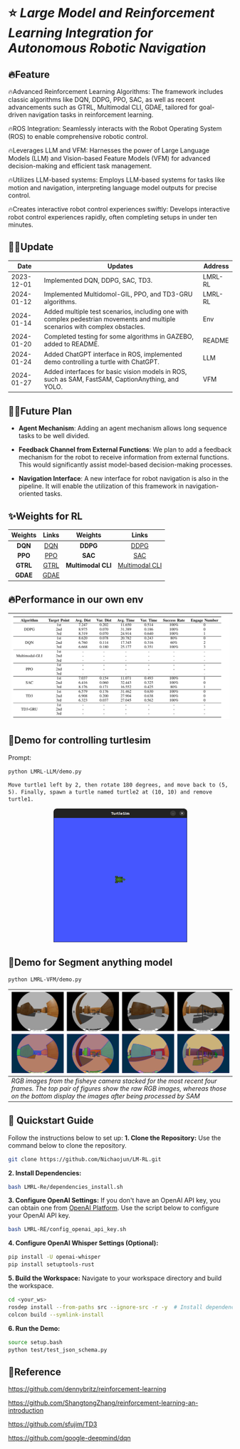 # ⭐ *Large Model and Reinforcement Learning Integration for Autonomous Robotic Navigation*

## 🔥Feature
🔥Advanced Reinforcement Learning Algorithms: The framework includes classic algorithms like DQN, DDPG, PPO, SAC, as well as recent advancements such as GTRL, Multimodal CLI, GDAE, tailored for goal-driven navigation tasks in reinforcement learning.

🔥ROS Integration: Seamlessly interacts with the Robot Operating System (ROS) to enable comprehensive robotic control.

🔥Leverages LLM and VFM: Harnesses the power of Large Language Models (LLM) and Vision-based Feature Models (VFM) for advanced decision-making and efficient task management.

🔥Utilizes LLM-based systems: Employs LLM-based systems for tasks like motion and navigation, interpreting language model outputs for precise control.

🔥Creates interactive robot control experiences swiftly: Develops interactive robot control experiences rapidly, often completing setups in under ten minutes.

## 📆✅Update
| Date       | Updates                                                                                                                         | Address |
|------------|---------------------------------------------------------------------------------------------------------------------------------|---------|
| 2023-12-01 | Implemented DQN, DDPG, SAC, TD3.                                                                                                | LMRL-RL |
| 2024-01-12 | Implemented Multidomol-GIL, PPO, and TD3-GRU algorithms.                                                                        | LMRL-RL |
| 2024-01-14 | Added multiple test scenarios, including one with complex pedestrian movements and multiple scenarios with complex obstacles.   | Env     |
| 2024-01-20 | Completed testing for some algorithms in GAZEBO, added to README.                                                               | README  |
| 2024-01-24 | Added ChatGPT interface in ROS, implemented demo controlling a turtle with ChatGPT.                                             | LLM     |
| 2024-01-27 | Added interfaces for basic vision models in ROS, such as SAM, FastSAM, CaptionAnything, and YOLO.                               | VFM     |


## 📆✅Future Plan
- **Agent Mechanism**: Adding an agent mechanism allows long sequence tasks to be well divided.

- **Feedback Channel from External Functions**: We plan to add a feedback mechanism for the robot to receive information from external functions. This would significantly assist model-based decision-making processes.

- **Navigation Interface**: A new interface for robot navigation is also in the pipeline. It will enable the utilization of this framework in navigation-oriented tasks.




## ✨Weights for RL
|     Weights      |                           Links                            |     Weights      |                           Links                            |
|:----------------:|:----------------------------------------------------------:|:----------------:|:----------------------------------------------------------:|
|      **DQN**     | [DQN](http://host.robots.ox.ac.uk/pascal/VOC/)             |      **DDPG**    | [DDPG](http://host.robots.ox.ac.uk/pascal/VOC/)             |
|      **PPO**     | [PPO](http://host.robots.ox.ac.uk/pascal/VOC/)             |      **SAC**     | [SAC](http://host.robots.ox.ac.uk/pascal/VOC/)              |
|      **GTRL**    | [GTRL](http://host.robots.ox.ac.uk/pascal/VOC/)            | **Multimodal CLI** | [Multimodal CLI](http://host.robots.ox.ac.uk/pascal/VOC/)   |
|      **GDAE**    | [GDAE](https://github.com/cs-chan/Exclusively-Dark-Image-Dataset/tree/master/Dataset) |                   |                                                             |


## 🔥Performance in our own env
| ![space-1.jpg](https://github.com/Nichaojun/LM-RL/blob/main/LMRL-picture/img.png)                  |
|:---------------------------------------------------------------------------------------------------|


## 👀Demo for controlling turtlesim

Prompt:
```bash
python LMRL-LLM/demo.py
```
```shell
Move turtle1 left by 2, then rotate 180 degrees, and move back to (5, 5). Finally, spawn a turtle named turtle2 at (10, 10) and remove turtle1.
```

<p align="center">
    <img src="LMRL-picture/turtlesim.gif" width="300" height="300" />
</p>

## 👀Demo for Segment anything model
```bash
python LMRL-VFM/demo.py
```

| ![space-1.jpg](https://github.com/Nichaojun/LM-RL/blob/main/LMRL-picture/4t4.png)                                                                                                                             |
|:-----------------------------------------------------------------------------------------------------------------------------------------------------------------------------------------------------------|
| *RGB images from the fisheye camera stacked for the most recent four frames. The top pair of figures show the raw RGB images, whereas those on the bottom display the images after being processed by SAM* |


## 🚀 Quickstart Guide
Follow the instructions below to set up:
**1. Clone the Repository:**
Use the command below to clone the repository.
```bash
git clone https://github.com/Nichaojun/LM-RL.git
```
**2. Install Dependencies:**
```bash
bash LMRL-Re/dependencies_install.sh
```
**3. Configure OpenAI Settings:**
If you don't have an OpenAI API key, you can obtain one from [OpenAI Platform](https://platform.openai.com). Use the script below to configure your OpenAI API key.
```bash
bash LMRL-RE/config_openai_api_key.sh
```

**4. Configure OpenAI Whisper Settings (Optional):**
```bash
pip install -U openai-whisper
pip install setuptools-rust
```

**5. Build the Workspace:**
Navigate to your workspace directory and build the workspace.
```bash
cd <your_ws>
rosdep install --from-paths src --ignore-src -r -y  # Install dependencies
colcon build --symlink-install
```

**6. Run the Demo:**
```bash
source setup.bash
python test/test_json_schema.py
```

## 🔭Reference
https://github.com/dennybritz/reinforcement-learning

https://github.com/ShangtongZhang/reinforcement-learning-an-introduction

https://github.com/sfujim/TD3

https://github.com/google-deepmind/dqn
